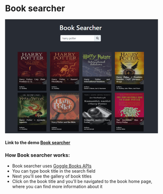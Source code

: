 # Book searcher

![Book searcher](img/book_searcher.png "Book searcher")

#### Link to the demo [ Book searcher](https://parfum505.github.io/reactJS/book-seacher/public/ "Book searcher")
### How Book searcher works:
- Book searcher uses [Goggle Books APIs](https://developers.google.com/books/docs/v1/using "Goggle Books APIs")
- You can type book title in the search field
- Next you'll see the gallery of book titles
- Click on the book title and you'll be navigated to the book home page, where you can find more information about it 